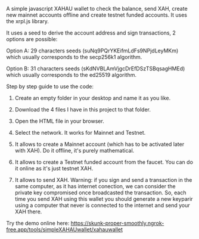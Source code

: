 A simple javascript XAHAU wallet to check the balance, send XAH, create new mainnet accounts offline and create testnet funded accounts. It uses the xrpl.js library.

It uses a seed to derive the account address and sign transactions, 2 options are possible:

Option A: 29 characters seeds (suNq9PQrYKEifmLdFs9NPjdLeyMKm) which usually corresponds to the secp256k1 algorithm.

Option B: 31 characters seeds (sKdNVBLAmVjgcDrEfDSzTSBqsagHMEd) which usually corresponds to the ed25519 algorithm.

Step by step guide to use the code:

1) Create an empty folder in your desktop and name it as you like.

2) Download the 4 files I have in this project to that folder.

3) Open the HTML file in your browser.

4) Select the network. It works for Mainnet and Testnet.

5) It allows to create a Mainnet account (which has to be activated later with XAH). Do it offline, it's purely mathematical.

6) It allows to create a Testnet funded account from the faucet. You can do it online as it's just testnet XAH.

7) It allows to send XAH. Warning: if you sign and send a transaction in the same computer, as it has internet conection, we can consider the private key compromised once broadcasted the transaction. So, each time you send XAH using this wallet you should generate a new keyparir using a computer that never is connected to the internet and send your XAH there.

Try the demo online here: https://skunk-proper-smoothly.ngrok-free.app/tools/simpleXAHAUwallet/xahauwallet
